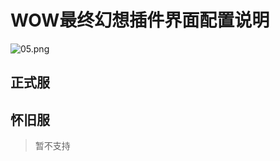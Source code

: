 # WOW最终幻想插件界面配置说明

![05.png](https://s2.loli.net/2022/07/06/luqXwOm6HWYdFMk.png)


## 正式服





## 怀旧服

> 暂不支持



